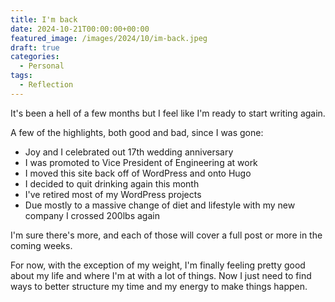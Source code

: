 ```yaml
---
title: I'm back
date: 2024-10-21T00:00:00+00:00
featured_image: /images/2024/10/im-back.jpeg
draft: true
categories:
  - Personal
tags:
  - Reflection
---
```


It's been a hell of a few months but I feel like I'm ready to start writing again.

A few of the highlights, both good and bad, since I was gone:

*   Joy and I celebrated out 17th wedding anniversary
*   I was promoted to Vice President of Engineering at work
*   I moved this site back off of WordPress and onto Hugo
*   I decided to quit drinking again this month
*   I've retired most of my WordPress projects
*   Due mostly to a massive change of diet and lifestyle with my new company I crossed 200lbs again

I'm sure there's more, and each of those will cover a full post or more in the coming weeks.

For now, with the exception of my weight, I'm finally feeling pretty good about my life and where I'm at with a lot of things. Now I just need to find ways to better structure my time and my energy to make things happen.